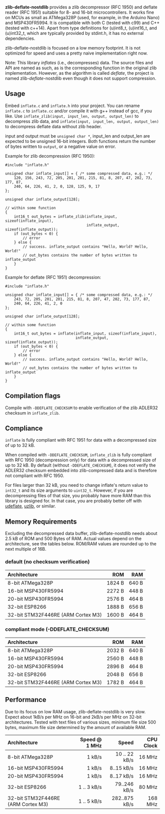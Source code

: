 **zlib-deflate-nostdlib** provides a zlib decompressor (RFC 1950) and deflate
reader (RFC 1951) suitable for 8- and 16-bit microcontrollers. It works
fine on MCUs as small as ATMega328P (used, for example, in the Arduino Nano)
and MSP430FR5994. It is compatible with both C (tested with c99) and C++
(tested with c++14). Apart from type definitions for (u)int8\_t, (u)int16\_t,
and (u)int32\_t, which are typically provided by stdint.h, it has no external
dependencies.

zlib-deflate-nostdlib is focused on a low memory footprint. It is not optimized
for speed and uses a pretty naive implementation right now.

Note: This library *inflates* (i.e., decompresses) data. The source files and
API are named as such, as is the corresponding function in the original zlib
implementation. However, as the algorithm is called *deflate*, the project is
named zlib-*deflate*-nostdlib even though it does not support compression.

## Usage

Embed `inflate.c` and `inflate.h` into your project. You can rename `inflate.c`
to `inflate.cc` and/or compile it with g++ instead of gcc, if you like. Use
`inflate_zlib(input, input_len, output, output_len)` to decompress zlib data,
and `inflate(input, input_len, output, output_len)` to decompress deflate data
without zlib header.

input and output must be `unsigned char *`, input\_len and output\_len are
expected to be unsigned 16-bit integers. Both functions return the number of
bytes written to `output`, or a negative value on error.

Example for zlib decompression (RFC 1950):

```
#include "inflate.h"

unsigned char inflate_input[] = { /* some compressed data, e.g.: */
    120, 156, 243, 72, 205, 201, 201, 215, 81, 8, 207, 47, 202, 73, 177, 87,
    240, 64, 226, 41, 2, 0, 128, 125, 9, 17
};

unsigned char inflate_output[128];

// within some function
{
    int16_t out_bytes = inflate_zlib(inflate_input, sizeof(inflate_input),
                                     inflate_output, sizeof(inflate_output));
    if (out_bytes < 0) {
        // error
    } else {
        // success. inflate_output contains "Hello, World? Hello, World!"
        // out_bytes contains the number of bytes written to inflate_output
    }
}

```

Example for deflate (RFC 1951) decompression:

```
#include "inflate.h"

unsigned char inflate_input[] = { /* some compressed data, e.g.: */
    243, 72, 205, 201, 201, 215, 81, 8, 207, 47, 202, 73, 177, 87,
    240, 64, 226, 41, 2, 0
};

unsigned char inflate_output[128];

// within some function
{
    int16_t out_bytes = inflate(inflate_input, sizeof(inflate_input),
                                inflate_output, sizeof(inflate_output));
    if (out_bytes < 0) {
        // error
    } else {
        // success. inflate_output contains "Hello, World? Hello, World!"
        // out_bytes contains the number of bytes written to inflate_output
    }
}

```

## Compilation flags

Compile with `-DDEFLATE_CHECKSUM` to enable verification of the zlib ADLER32
checksum in `inflate_zlib`.

## Compliance

`inflate` is fully compliant with RFC 1951 for data with a decompressed size
of up to 32 kB.

When compiled with `-DDEFLATE_CHECKSUM`, `inflate_zlib` is fully compliant with
RFC 1950 (decompression only) for data with a decompressed size of up to 32 kB.
By default (without `-DDEFLATE_CHECKSUM`), it does not verify the ADLER32
checksum embedded into zlib-compressed data and is therefore not compliant with
RFC 1950.

For files larger than 32 kB, you need to change inflate's return value to
`int32_t` and its size arguments to `uint32_t`. However, if you are
decompressing files of that size, you probably have more RAM than this library
is designed for. In that case, you are probably better off with
[udeflate](https://github.com/jlublin/udeflate),
[uzlib](https://github.com/pfalcon/uzlib), or similar.

## Memory Requirements

Excluding the decompressed data buffer, zlib-deflate-nostdlib needs about
2.5 kB of ROM and 500 Bytes of RAM. Actual values depend on the architecture,
see the tables below. ROM/RAM values are rounded up to the next multiple of
16B.

### default (no checksum verification)

| Architecture | ROM | RAM |
| :--- | ---: | ---: |
| 8-bit ATMega328P | 1824 B | 640 B |
| 16-bit MSP430FR5994 | 2272 B | 448 B |
| 20-bit MSP430FR5994 | 2576 B | 464 B |
| 32-bit ESP8266 | 1888 B | 656 B |
| 32-bit STM32F446RE (ARM Cortex M3) | 1600 B | 464 B |

### compliant mode (-DDEFLATE\_CHECKSUM)

| Architecture | ROM | RAM |
| :--- | ---: | ---: |
| 8-bit ATMega328P | 2032 B | 640 B |
| 16-bit MSP430FR5994 | 2560 B | 448 B |
| 20-bit MSP430FR5994 | 2896 B | 464 B |
| 32-bit ESP8266 | 2048 B | 656 B |
| 32-bit STM32F446RE (ARM Cortex M3) | 1782 B | 464 B |

## Performance

Due to its focus on low RAM usage, zlib-deflate-nostdlib is very slow. Expect
about 1kB/s per MHz on 16-bit and 2kB/s per MHz on 32-bit architectures. Tested
with text files of various sizes, minimum file size 500 bytes, maximum file
size determined by the amount of available RAM.

| Architecture | Speed @ 1 MHz | Speed | CPU Clock |
| :--- | ---: | ---: | ---: |
| 8-bit ATMega328P | 1 kB/s | 10 .. 22 kB/s | 16 MHz |
| 16-bit MSP430FR5994 | 1 kB/s | 8..15 kB/s | 16 MHz |
| 20-bit MSP430FR5994 | 1 kB/s | 8..17 kB/s | 16 MHz |
| 32-bit ESP8266 | 1 .. 3 kB/s | 79..246 kB/s | 80 MHz |
| 32-bit STM32F446RE (ARM Cortex M3) | 1 .. 5 kB/s | 282..875 kB/s | 168 MHz |
